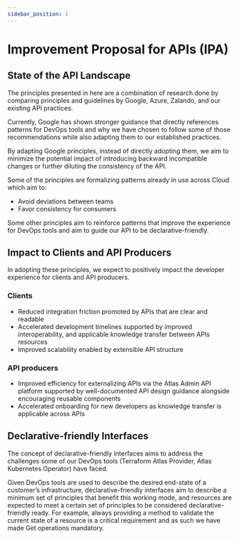 ```yaml
---
sidebar_position: 1
---
```


# Improvement Proposal for APIs (IPA)

## State of the API Landscape

The principles presented in here are a combination of research done by comparing
principles and guidelines by Google, Azure, Zalando, and our existing API
practices.

Currently, Google has shown stronger guidance that directly references patterns
for DevOps tools and why we have chosen to follow some of those recommendations
while also adapting them to our established practices.

By adapting Google principles, instead of directly adopting them, we aim to
minimize the potential impact of introducing backward incompatible changes or
further diluting the consistency of the API.

Some of the principles are formalizing patterns already in use across Cloud
which aim to:

- Avoid deviations between teams
- Favor consistency for consumers

Some other principles aim to reinforce patterns that improve the experience for
DevOps tools and aim to guide our API to be declarative-friendly.

## Impact to Clients and API Producers

In adopting these principles, we expect to positively impact the developer
experience for clients and API producers.

### Clients

- Reduced integration friction promoted by APIs that are clear and readable
- Accelerated development timelines supported by improved interoperability, and
  applicable knowledge transfer between APIs resources
- Improved scalability enabled by extensible API structure

### API producers

- Improved efficiency for externalizing APIs via the Atlas Admin API platform
  supported by well-documented API design guidance alongside encouraging
  reusable components
- Accelerated onboarding for new developers as knowledge transfer is applicable
  across APIs

## Declarative-friendly Interfaces

The concept of declarative-friendly interfaces aims to address the challenges
some of our DevOps tools (Terraform Atlas Provider, Atlas Kubernetes Operator)
have faced.

Given DevOps tools are used to describe the desired end-state of a customer’s
infrastructure, declarative-friendly interfaces aim to describe a minimum set of
principles that benefit this working mode, and resources are expected to meet a
certain set of principles to be considered declarative-friendly ready. For
example, always providing a method to validate the current state of a resource
is a critical requirement and as such we have made Get operations mandatory.
